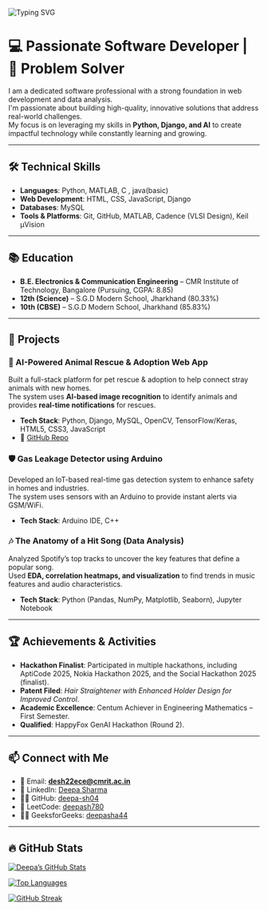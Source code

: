 ![Typing SVG](https://readme-typing-svg.demolab.com/?lines=Hello,+I'm+DEEPA+SHARMA!;Aspiring+Software+Developer;Problem+Solver)

# 💻 Passionate Software Developer | 🎯 Problem Solver

I am a dedicated software professional with a strong foundation in web development and data analysis.  
I'm passionate about building high-quality, innovative solutions that address real-world challenges.  
My focus is on leveraging my skills in **Python, Django, and AI** to create impactful technology while constantly learning and growing.

---

## 🛠️ Technical Skills
* **Languages**: Python, MATLAB, C  , java(basic)
* **Web Development**: HTML, CSS, JavaScript, Django  
* **Databases**: MySQL  
* **Tools & Platforms**: Git, GitHub, MATLAB, Cadence (VLSI Design), Keil µVision  

---

## 📚 Education
* **B.E. Electronics & Communication Engineering** – CMR Institute of Technology, Bangalore (Pursuing, CGPA: 8.85)  
* **12th (Science)** – S.G.D Modern School, Jharkhand (80.33%)  
* **10th (CBSE)** – S.G.D Modern School, Jharkhand (85.83%)  

---

## 🚀 Projects

### 🐾 AI-Powered Animal Rescue & Adoption Web App
Built a full-stack platform for pet rescue & adoption to help connect stray animals with new homes.  
The system uses **AI-based image recognition** to identify animals and provides **real-time notifications** for rescues.  
* **Tech Stack**: Python, Django, MySQL, OpenCV, TensorFlow/Keras, HTML5, CSS3, JavaScript  
* 🔗 [GitHub Repo](https://github.com/deepa-sh04/animal_rescue)

### 🛡️ Gas Leakage Detector using Arduino
Developed an IoT-based real-time gas detection system to enhance safety in homes and industries.  
The system uses sensors with an Arduino to provide instant alerts via GSM/WiFi.  
* **Tech Stack**: Arduino IDE, C++

### 🎶 The Anatomy of a Hit Song (Data Analysis)
Analyzed Spotify’s top tracks to uncover the key features that define a popular song.  
Used **EDA, correlation heatmaps, and visualization** to find trends in music features and audio characteristics.  
* **Tech Stack**: Python (Pandas, NumPy, Matplotlib, Seaborn), Jupyter Notebook  

---

## 🏆 Achievements & Activities
* **Hackathon Finalist**: Participated in multiple hackathons, including AptiCode 2025, Nokia Hackathon 2025, and the Social Hackathon 2025 (finalist).  
* **Patent Filed**: *Hair Straightener with Enhanced Holder Design for Improved Control*.  
* **Academic Excellence**: Centum Achiever in Engineering Mathematics – First Semester.  
* **Qualified**: HappyFox GenAI Hackathon (Round 2).  

---

## 📫 Connect with Me
* 📧 Email: **desh22ece@cmrit.ac.in**  
* 💼 LinkedIn: [Deepa Sharma](https://www.linkedin.com/in/deepa-sharma-3a205b265/)  
* 👩‍💻 GitHub: [deepa-sh04](https://github.com/deepa-sh04)  
* 🎯 LeetCode: [deepash780](https://leetcode.com/u/deepash780/)  
* 👩‍💻 GeeksforGeeks: [deepasha44](https://www.geeksforgeeks.org/user/deepasha44/)  

---

## 🔥 GitHub Stats

[![Deepa’s GitHub Stats](https://github-readme-stats.vercel.app/api?username=deepa-sh04&show_icons=true&theme=radical&count_private=true)](https://github.com/deepa-sh04)

[![Top Languages](https://github-readme-stats.vercel.app/api/top-langs/?username=deepa-sh04&layout=compact&theme=radical&hide_border=true)](https://github.com/anuraghazra/github-readme-stats)

[![GitHub Streak](https://streak-stats.demolab.com?user=deepa-sh04&theme=radical&hide_border=true)](https://git.io/streak-stats)

